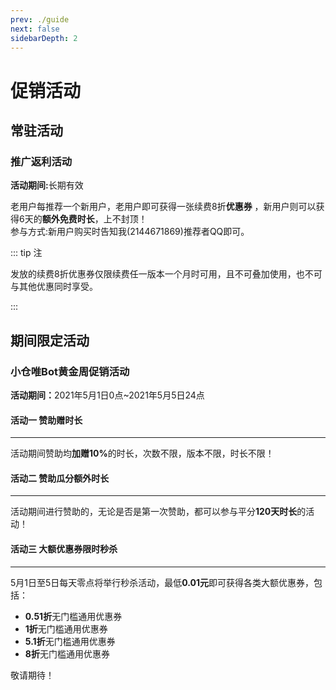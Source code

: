 ```yaml
---
prev: ./guide
next: false
sidebarDepth: 2
---
```

# 促销活动
## 常驻活动
### 推广返利活动

<b>活动期间:</b>长期有效

老用户每推荐一个新用户，老用户即可获得一张续费8折<b>优惠券</B><Badge text="1" type="warning"/> ，新用户则可以获得6天的<b>额外免费时长</b>，上不封顶！  
参与方式:新用户购买时告知我(2144671869)推荐者QQ即可。

::: tip 注
<p><Badge text="1" type="warning"/>发放的续费8折优惠券仅限续费任一版本一个月时可用，且不可叠加使用，也不可与其他优惠同时享受。</p>      
:::


## 期间限定活动

### 小仓唯Bot黄金周促销活动

<b>活动期间：</b>2021年5月1日0点~2021年5月5日24点

#### 活动一 <b>赞助赠时长</b>
--------

活动期间赞助均<b>加赠10%</b>的时长，次数不限，版本不限，时长不限！

<template><a-alert message="额外的时长会在充值时自动增加，无需手动操作" type="info" show-icon /></template>

#### 活动二 <b>赞助瓜分额外时长</b>
---------
活动期间进行赞助的，无论是否是第一次赞助，都可以参与平分<b>120天时长</b>的活动！

<template><a-alert
      message="额外的时长将于活动结束后一周内以卡密形式发送到您购买时填写的邮箱中，请注意查收。"
      type="info"
      show-icon
    /></template>

#### 活动三 <b>大额优惠券限时秒杀</b>
---------
5月1日至5日每天零点将举行秒杀活动，最低<b>0.01元</b>即可获得各类大额优惠券，包括：

- <b>0.51折</b>无门槛通用优惠券
- <b>1折</b>无门槛通用优惠券
- <b>5.1折</b>无门槛通用优惠券
- <b>8折</b>无门槛通用优惠券

敬请期待！

<template><a-alert message="优惠券数量有限。" type="info" show-icon /></template>

<!--
### 小仓唯Bot“庆新年，迎新春”新年庆祝活动
值此新春佳节之际，小仓唯Bot维护组祝您牛年大吉、万事如意、事事顺心！为了庆祝小仓唯Bot运营以来度过的第一个春节，我们将会举办下面一系列的活动：

<b>活动期间</b>:2021年2月11日0点~2021年2月17日24点

#### 活动一
活动期间购买所有商品均享<b>九折</b>*！

<b>*</b> 无需领取优惠券，活动开始时将自动调整价格。

#### 活动二
在春节期间将推出活动期间<b>限定</b>的<b>“牛气冲天”福袋</b>*，购买有可能获得<b>终极版季卡、娱乐版季卡</b>等诸多好礼！

<b>*</b> 福袋将于活动开始时上架，届时可[点击此处](https://shop.xcwbot.com/)或直接前往商店购买。

<b>**</b> 福袋中所有有可能出现的物品如下：  
- 终极版季卡
- 娱乐版季卡
- 会战&实用版季卡
- 终极版月卡
- 会战&实用版月卡
- 娱乐版月卡
- 终极版5天卡
- 会战&实用版5天卡
- 娱乐版5天卡
- 无门槛8折优惠券

#### 活动三
为了庆祝开立Bot以来度过的第一个春节，将在2021年2月17日在官方群中进行抽奖，奖品如下：  
<b>终极版月卡</b> 一张  
<b>娱乐版月卡</b> 一张  
<b>会战&实用版月卡</b> 一张  

敬请期待！

<b>*</b> 可以补\退差价更换为其他版本。


### 小仓唯Bot半周年庆祝活动
::: warning 注意  
这是一个已经过期的活动，当前只作为文章存档存在。  
::: 
12月10日是小仓唯Bot建立的半周年纪念日，感谢一直以来支持我们的各位！为此，我们将会举行一系列庆祝活动，请看:  

<b>活动期间</b>:2020年12月9日0点~2020年12月11日24点  

#### 活动一
全场优惠大放送！

活动期间新用户购买劲享8折，老用户购买也可享受9折优惠！

#### 活动二  
12月10日当天将会推出半周年优惠礼包！  
半周年优惠礼包包括:  
- <b>娱乐版</b> 1个月  
- <b>会战&实用版</b> 1个月  
- <b>终极版月卡8折续费优惠券</b> 1张
  
仅售 <b>14.99元</b>！ 

<b>*</b> 数量有限，欲购从速！   
<b>**</b> 上架时会在群(626463935)内通知。

#### 活动三
为庆祝小仓唯Bot群人数达到250人，12月11日将会从仍在有效期内的群随机抽取一个，赠送25天时长！  
<b>*</b> 抽奖之前时会在群(626463935)内通知。

### 双十一促销活动
::: warning 注意  
这是一个已经过期的活动，当前只作为文章存档存在。  
:::  
<b>活动期间:</b>2020年11月9日0点~2020年11月11日24点

#### 活动一
活动期间<b>全场9折</b>，新老客户<b>均可</b>参与！

#### 活动二
活动期间<b>第11个</b>成功下单购买的(以支付时间为准)将获得<b>11.11元的无门槛优惠券<b>*</b></B>！  

<b>*</b>无门槛优惠券将于活动结束后发放。

#### 活动三
11月10日零点将开启双十一秒杀活动<b>*</b>，终极版月卡<b>低至1元</b>！    
参与秒杀的商品<b>**</b>:  
- 终极版月卡
- 娱乐版月卡
- 会战&实用版月卡  

<b>*</b>在秒杀时间内进入商店页面，选择带有<b>[秒杀]</B>前缀的商品进行购买即可参与秒杀。  
<b>**</b>秒杀商品数量有限。  

#### 活动四
11月11日将在<b>小仓唯の后宫(626463935)群</b>中发放各版本时长卡<b>*</b>，时长从3天到15天不等，敬请期待！

<b>*</b>发放的时间随机，时长也是3~15天的随机时长。

### 金秋特惠促销活动
::: warning 注意  
这是一个已经过期的活动，当前只作为文章存档存在。  
:::  

值此金秋佳节之际，同时为了庆祝共和国建国71周年，小仓唯Bot特别举办特惠促销活动:现在续费或新购可享四重大礼，新用户更可享受折上折，优惠多多！  
详情见下:

<b>活动期间:</b>2020年10月1日0点~2020年10月8日24点

#### 一重礼
截至10月1日零点仍在有效期的用户将免费获赠7天时长！  
参与方式:任何版本皆可参与，将于10月2日统一发放。

#### 二重礼
活动期间新用户购买所有商品皆享9折优惠，老用户升级Bot版本可享8折，续费可享9折，购后还可参与抽奖活动！  
参与方式:购买前私聊我(2144671869)获取优惠券之后下单即可。

#### 三重礼
10月1日20:00将开启秒杀活动，最低0.01元即可抢得豪华版月卡<Badge text="2" type="warning"/>！  
参与方式:在秒杀时间内进入商店页面，选择带有[秒杀]前缀的商品进行购买。

#### 四重礼
活动期间续费或新购的用户将获得特别抽奖机会一次，奖品丰厚！  
参与方式:购买后填写表单，等待开奖。  
奖品设置:豪华版月卡:1名  
标准版月卡:2名  
月卡8折优惠券<Badge text="3" type="warning"/>:5名  
开奖时间:10月9日16:30  
开奖地点:群626463935  
开奖方式:通过群内Bot的骰子功能进行抽选  
奖品发放形式:全额或部分抵用优惠券

::: tip 注
<p><Badge text="1" type="warning"/>发放的续费8折优惠券仅限续费任一版本一个月时可用，且不可叠加使用，也不可与其他优惠同时享受。</p>    
<p><Badge text="2" type="warning"/>秒杀商品数量有限制，因此单个用户抢购的时长(所有版本的总和)不能超过两个月。</p>    
<p><Badge text="3" type="warning"/>发放的月卡8折优惠券仅限购买任一版本月卡时可用，且不可叠加使用。</p>      
:::
-->